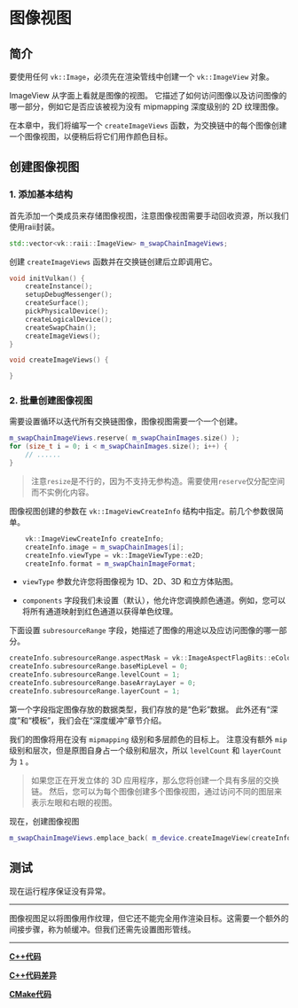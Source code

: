# **图像视图**

## **简介**

要使用任何 `vk::Image`，必须先在渲染管线中创建一个 `vk::ImageView` 对象。

ImageView 从字面上看就是图像的视图。
它描述了如何访问图像以及访问图像的哪一部分，例如它是否应该被视为没有 mipmapping 深度级别的 2D 纹理图像。

在本章中，我们将编写一个 `createImageViews` 函数，为交换链中的每个图像创建一个图像视图，以便稍后将它们用作颜色目标。

## **创建图像视图**

### 1. 添加基本结构

首先添加一个类成员来存储图像视图，注意图像视图需要手动回收资源，所以我们使用raii封装。

```cpp
std::vector<vk::raii::ImageView> m_swapChainImageViews;
```

创建 `createImageViews` 函数并在交换链创建后立即调用它。

```cpp
void initVulkan() {
    createInstance();
    setupDebugMessenger();
    createSurface();
    pickPhysicalDevice();
    createLogicalDevice();
    createSwapChain();
    createImageViews();
}

void createImageViews() {

}
```

### 2. 批量创建图像视图

需要设置循环以迭代所有交换链图像，图像视图需要一个一个创建。

```cpp
m_swapChainImageViews.reserve( m_swapChainImages.size() );
for (size_t i = 0; i < m_swapChainImages.size(); i++) {
    // ......
}
```

> 注意`resize`是不行的，因为不支持无参构造。需要使用`reserve`仅分配空间而不实例化内容。

图像视图创建的参数在 `vk::ImageViewCreateInfo` 结构中指定。前几个参数很简单。

```cpp
    vk::ImageViewCreateInfo createInfo;
    createInfo.image = m_swapChainImages[i];
    createInfo.viewType = vk::ImageViewType::e2D;
    createInfo.format = m_swapChainImageFormat;
```

- `viewType` 参数允许您将图像视为 1D、2D、3D 和立方体贴图。

- `components` 字段我们未设置（默认），他允许您调换颜色通道。例如，您可以将所有通道映射到红色通道以获得单色纹理。

下面设置 `subresourceRange` 字段，她描述了图像的用途以及应访问图像的哪一部分。

```cpp
createInfo.subresourceRange.aspectMask = vk::ImageAspectFlagBits::eColor;
createInfo.subresourceRange.baseMipLevel = 0;
createInfo.subresourceRange.levelCount = 1;
createInfo.subresourceRange.baseArrayLayer = 0;
createInfo.subresourceRange.layerCount = 1;
```

第一个字段指定图像存放的数据类型，我们存放的是“色彩”数据。
此外还有“深度”和“模板”，我们会在“深度缓冲”章节介绍。

我们的图像将用在没有 `mipmapping` 级别和多层颜色的目标上。
注意没有额外 `mip` 级别和层次，但是原图自身占一个级别和层次，所以 `levelCount` 和 `layerCount` 为 `1` 。

> 如果您正在开发立体的 3D 应用程序，那么您将创建一个具有多层的交换链。
> 然后，您可以为每个图像创建多个图像视图，通过访问不同的图层来表示左眼和右眼的视图。

现在，创建图像视图

```cpp
m_swapChainImageViews.emplace_back( m_device.createImageView(createInfo) );
```
## **测试**

现在运行程序保证没有异常。

---

图像视图足以将图像用作纹理，但它还不能完全用作渲染目标。这需要一个额外的间接步骤，称为帧缓冲。但我们还需先设置图形管线。

---

**[C++代码](../codes/0112_imageview/main.cpp)**

**[C++代码差异](../codes/0112_imageview/main.diff)**

**[CMake代码](../codes/0100_base/CMakeLists.txt)**
